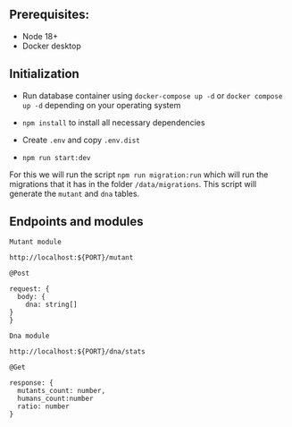 ## Prerequisites:

- Node 18+
- Docker desktop

## Initialization

- Run database container using `docker-compose up -d` or `docker compose up -d` depending on your operating system

- `npm install` to install all necessary dependencies

- Create `.env` and copy `.env.dist`

- `npm run start:dev`

For this we will run the script `npm run migration:run` which will run the migrations that it has in the folder `/data/migrations`.
This script will generate the `mutant` and `dna` tables.

## Endpoints and modules

`Mutant module`

`http://localhost:${PORT}/mutant`

```
@Post

request: {
  body: {
    dna: string[]
}
}

```

`Dna module`

`http://localhost:${PORT}/dna/stats`

```
@Get

response: {
  mutants_count: number,
  humans_count:number
  ratio: number
}


```
